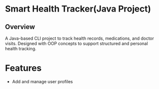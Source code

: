 # Smart Health Tracker(Java Project)

## Overview
A Java-based CLI project to track health records, medications, and doctor visits. Designed with OOP concepts to support structured and personal health tracking.

# Features
- Add and manage user profiles

